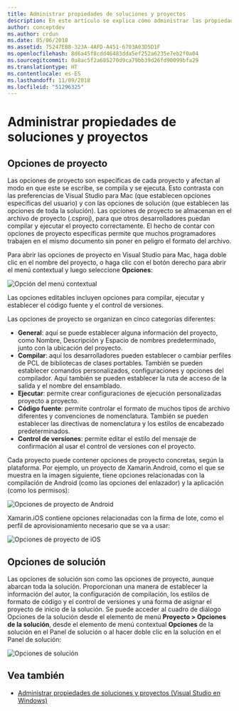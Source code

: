 ```yaml
---
title: Administrar propiedades de soluciones y proyectos
description: En este artículo se explica cómo administrar las propiedades de los proyectos y soluciones en Visual Studio para Mac
author: conceptdev
ms.author: crdun
ms.date: 05/06/2018
ms.assetid: 75247EB8-323A-4AFD-A451-6703A03D5D1F
ms.openlocfilehash: 8d6a45f8cdd46483dda5ef252a6235e7eb2f0a04
ms.sourcegitcommit: 0a8ac5f2a685270d9ca79bb39d26fd90099bfa29
ms.translationtype: HT
ms.contentlocale: es-ES
ms.lasthandoff: 11/09/2018
ms.locfileid: "51296325"
---
```

# <a name="managing-project-and-solution-properties"></a>Administrar propiedades de soluciones y proyectos

## <a name="project-options"></a>Opciones de proyecto

Las opciones de proyecto son específicas de cada proyecto y afectan al modo en que este se escribe, se compila y se ejecuta. Esto contrasta con las preferencias de Visual Studio para Mac (que establecen opciones específicas del usuario) y con las opciones de solución (que establecen las opciones de toda la solución). Las opciones de proyecto se almacenan en el archivo de proyecto (.csproj), para que otros desarrolladores puedan compilar y ejecutar el proyecto correctamente. El hecho de contar con opciones de proyecto específicas permite que muchos programadores trabajen en el mismo documento sin poner en peligro el formato del archivo.

Para abrir las opciones de proyecto en Visual Studio para Mac, haga doble clic en el nombre del proyecto, o haga clic con el botón derecho para abrir el menú contextual y luego seleccione **Opciones**:

![Opción del menú contextual](media/projects-and-solutions-image2.png)

Las opciones editables incluyen opciones para compilar, ejecutar y establecer el código fuente y el control de versiones.

Las opciones de proyecto se organizan en cinco categorías diferentes:

* **General**: aquí se puede establecer alguna información del proyecto, como Nombre, Descripción y Espacio de nombres predeterminado, junto con la ubicación del proyecto.
* **Compilar**: aquí los desarrolladores pueden establecer o cambiar perfiles de PCL de bibliotecas de clases portables. También se pueden establecer comandos personalizados, configuraciones y opciones del compilador. Aquí también se pueden establecer la ruta de acceso de la salida y el nombre del ensamblado.
* **Ejecutar**: permite crear configuraciones de ejecución personalizadas proyecto a proyecto.
* **Código fuente**: permite controlar el formato de muchos tipos de archivo diferentes y convenciones de nomenclatura. También se pueden establecer las directivas de nomenclatura y los estilos de encabezado predeterminados.
* **Control de versiones**: permite editar el estilo del mensaje de confirmación al usar el control de versiones con el proyecto.

Cada proyecto puede contener opciones de proyecto concretas, según la plataforma. Por ejemplo, un proyecto de Xamarin.Android, como el que se muestra en la imagen siguiente, tiene opciones relacionadas con la compilación de Android (como las opciones del enlazador) y la aplicación (como los permisos):

![Opciones de proyecto de Android](media/projects-and-solutions-image5.png)

Xamarin.iOS contiene opciones relacionadas con la firma de lote, como el perfil de aprovisionamiento necesario que se va a usar:

![Opciones de proyecto de iOS](media/projects-and-solutions-image6.png)

## <a name="solution-options"></a>Opciones de solución

Las opciones de solución son como las opciones de proyecto, aunque abarcan toda la solución. Proporcionan una manera de establecer la información del autor, la configuración de compilación, los estilos de formato de código y el control de versiones y una forma de asignar el proyecto de inicio de la solución.  Se puede acceder al cuadro de diálogo Opciones de la solución desde el elemento de menú **Proyecto > Opciones de la solución**, desde el elemento de menú contextual **Opciones** de la solución en el Panel de solución o al hacer doble clic en la solución en el Panel de solución:

![Opciones de solución](media/projects-and-solutions-image7.png)

## <a name="see-also"></a>Vea también

* [Administrar propiedades de soluciones y proyectos (Visual Studio en Windows)](/visualstudio/ide/managing-project-and-solution-properties)
